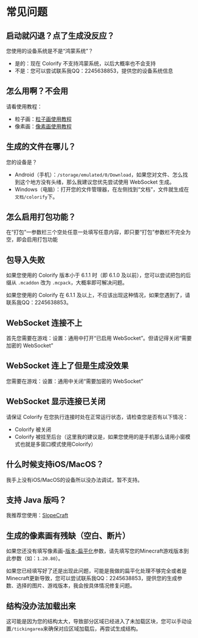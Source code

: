 # 常见问题

## 启动就闪退？点了生成没反应？

您使用的设备系统是不是“鸿蒙系统”？

- 是的：现在 Colorify 不支持鸿蒙系统，以后大概率也不会支持
- 不是：您可以尝试联系我QQ：2245638853，提供您的设备系统信息

## 怎么用啊？不会用

请看使用教程：

- 粒子画：[粒子画使用教程](./tutorials/particle.md)
- 像素画：[像素画使用教程](./tutorials/block.md)

## 生成的文件在哪儿？

您的设备是？

- Android（手机）：`/storage/emulated/0/Download`，如果您对文件、怎么找到这个地方没有头绪，那么我建议您优先尝试使用 WebSocket 生成。
- Windows（电脑）：打开您的文件管理器，在左侧找到“文档”，文件就生成在`文档/colorify`下。

## 怎么启用打包功能？

在“打包”一参数栏三个空处任意一处填写任意内容，即只要“打包”参数栏不完全为空，即会启用打包功能

## 包导入失败

如果您使用的 Colorify 版本小于 6.1.1 时（即 6.1.0 及以前），您可以尝试把包的后缀从 `.mcaddon` 改为 `.mcpack`，大概率即可解决问题。

如果您使用的 Colorify 在 6.1.1 及以上，不应该出现这种情况，如果您遇到了，请联系我QQ：2245638853。

## WebSocket 连接不上

首先您需要在游戏：设置：通用中打开“已启用 WebSocket”。但请记得关闭“需要加密的 WebSocket”

## WebSocket 连上了但是生成没效果

您需要在游戏：设置：通用中关闭“需要加密的 WebSocket”

## WebSocket 显示连接已关闭

请保证 Colorify 在您执行连接时处在正常运行状态，请检查您是否有以下情况：

- Colorify 被关闭
- Colorify 被挂至后台（这里我的建议是，如果您使用的是手机那么请用小窗模式也就是多窗口模式使用Colorify）

## 什么时候支持iOS/MacOS？

我手上没有iOS/MacOS的设备所以没办法调试，暂不支持。

## 支持 Java 版吗？

我推荐您使用：[SlopeCraft](https://slopecraft.readthedocs.io/)

## 生成的像素画有残缺（空白、断片）

如果您还没有填写像素画-[版本-扁平化](./arguments_table/blocks/flattening.md)参数，请先填写您的Minecraft游戏版本到此参数（如：`1.20.80`）。

如果您已经填写好了还是出现此问题，可能是我做的扁平化处理不够完全或者是Minecraft更新导致，您可以尝试联系我QQ：2245638853，提供您的生成参数、选择的图片、游戏版本，我会按具体情况修复问题。

## 结构没办法加载出来

这可能是因为您的结构太大，导致部分区域已经进入了未加载区块，您可以手动设置`/tickingarea`来确保对应区域加载后，再尝试生成结构。